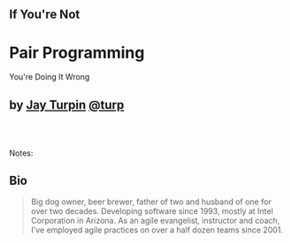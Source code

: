 ## If You're Not

# Pair Programming

<div class="CSSForDevelopers">
  <div class="CSSForDevelopers-text">You're Doing It Wrong</div>
</div>

## <!-- .element: style="text-transform: lowercase;" --> by  [Jay Turpin](jay.turpin@intel.com) [@turp](http://twitter.com/turp)

<h3 data-store="introduction-social" contenteditable></h3>

Notes:

## Bio

> Big dog owner, beer brewer, father of two and husband of one for over two decades. Developing software since 1993, mostly at Intel Corporation in Arizona.
As an agile evangelist, instructor and coach, I've employed agile practices on over a half dozen teams since 2001.
 
